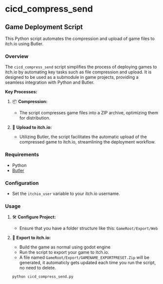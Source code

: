 # cicd_compress_send

## Game Deployment Script

This Python script automates the compression and upload of game files to itch.io using Butler.

### Overview

The `cicd_compress_send` script simplifies the process of deploying games to itch.io by automating key tasks such as file compression and upload. It is designed to be used as a submodule in game projects, providing a seamless integration with Python and Butler.

**Key Processes:**

1. 📦 **Compression:**
   - The script compresses game files into a ZIP archive, optimizing them for distribution.

2. 🚀 **Upload to itch.io:**
   - Utilizing Butler, the script facilitates the automatic upload of the compressed game to itch.io, streamlining the deployment workflow.

### Requirements

- Python
- [Butler](https://github.com/itchio/butler)

### Configuration

- Set the `itchio_user` variable to your itch.io username.
  
### Usage

1. 🛠 **Configure Project:**
   - Ensure that you have a folder structure like this: 
     `GameRoot/Export/Web`

3. 🚀 **Export to itch.io:**
   - Build the game as normal using godot engine
   - Run the script to export your game to itch.io.
   - A file named `GameRoot/Export/GAMENAME_EXPORTPRESET.Zip` will be generated, it automaticly gets updated each time you run the script, no need to delete.

   ```bash
   python cicd_compress_send.py
